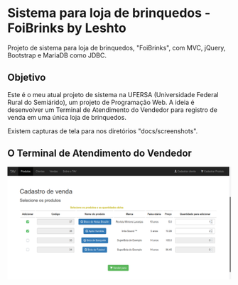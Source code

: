 # Sistema para loja de brinquedos - FoiBrinks by Leshto
Projeto de sistema para loja de brinquedos, "FoiBrinks", com MVC, jQuery, Bootstrap e MariaDB como JDBC.

## Objetivo
Este é o meu atual projeto de sistema na UFERSA (Universidade Federal Rural do Semiárido), um projeto de Programação Web. A ideia é desenvolver um Terminal de Atendimento do Vendedor para registro de venda em uma única loja de brinquedos.

Existem capturas de tela para nos diretórios "docs/screenshots".

## O Terminal de Atendimento do Vendedor
![FoiBrinks](docs/previa.png "Aba principal")
